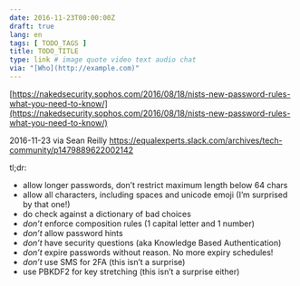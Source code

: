 ```yaml
---
date: 2016-11-23T00:00:00Z
draft: true
lang: en
tags: [ TODO_TAGS ]
title: TODO_TITLE
type: link # image quote video text audio chat
via: "[Who](http://example.com)"
---
```



[https://nakedsecurity.sophos.com/2016/08/18/nists-new-password-rules-what-you-need-to-know/](https://nakedsecurity.sophos.com/2016/08/18/nists-new-password-rules-what-you-need-to-know/)

2016-11-23 via Sean Reilly
https://equalexperts.slack.com/archives/tech-community/p1479889622002142

tl;dr:
- allow longer passwords, don’t restrict maximum length below 64 chars
- allow all characters, including spaces and unicode emoji (I’m surprised by that one!)
- do check against a dictionary of bad choices
- *don’t* enforce composition rules (1 capital letter and 1 number)
- *don’t* allow password hints
- *don’t* have security questions (aka Knowledge Based Authentication)
- *don’t* expire passwords without reason. No more expiry schedules!
- *don’t* use SMS for 2FA (this isn’t a surprise)
- use PBKDF2 for key stretching (this isn’t a surprise either)
